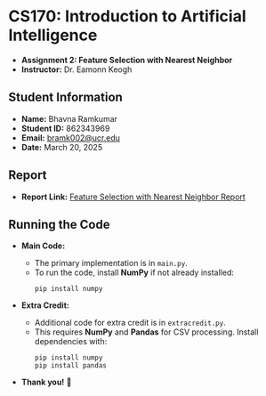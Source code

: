 # CS170: Introduction to Artificial Intelligence  
- **Assignment 2: Feature Selection with Nearest Neighbor**  
- **Instructor:** Dr. Eamonn Keogh  

## Student Information  
- **Name:** Bhavna Ramkumar  
- **Student ID:** 862343969  
- **Email:** bramk002@ucr.edu  
- **Date:** March 20, 2025  

## Report  
- **Report Link:** [Feature Selection with Nearest Neighbor Report](https://docs.google.com/document/d/1cuANjDpEI6Ns_GaBy4LGBceh6pDGwrBqL58PUw6teKg/edit?usp=sharing)  

## Running the Code  

- **Main Code:**  
  - The primary implementation is in `main.py`.  
  - To run the code, install **NumPy** if not already installed:  
    ```
    pip install numpy
    ```

- **Extra Credit:**  
  - Additional code for extra credit is in `extracredit.py`.  
  - This requires **NumPy** and **Pandas** for CSV processing. Install dependencies with:  
    ```
    pip install numpy
    pip install pandas
    ```

- **Thank you!** 🚀  
